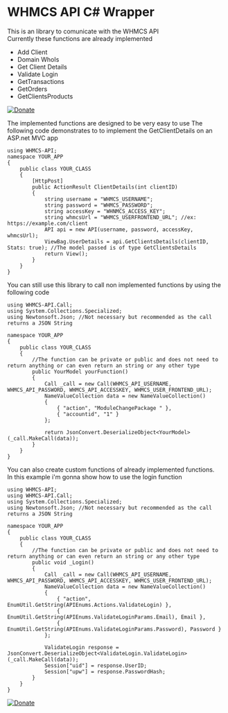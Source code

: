 # WHMCS API C# Wrapper

This is an library to comunicate with the WHMCS API<br/>
Currently these functions are already implemented

<ul>
  <li>Add Client</li>
  <li>Domain WhoIs</li>
  <li>Get Client Details</li>
  <li>Validate Login</li>
  <li>GetTransactions</li>
  <li>GetOrders</li>
  <li>GetClientsProducts</li>
</ul>

[![Donate](https://img.shields.io/badge/Donate-PayPal-green.svg)](https://www.paypal.com/cgi-bin/webscr?cmd=_s-xclick&hosted_button_id=A3JFH2WA6U9YU)

The implemented functions are designed to be very easy to use
The following code demonstrates to to implement the GetClientDetails on an ASP.net MVC app

```
using WHMCS-API;
namespace YOUR_APP
{
    public class YOUR_CLASS
    {
        [HttpPost]
        public ActionResult ClientDetails(int clientID)
        {
            string username = "WHMCS_USERNAME";
            string password = "WHMCS_PASSWORD";
            string accessKey = "WHNMCS_ACCESS_KEY";
            string whmcsUrl = "WHMCS_USERFRONTEND_URL"; //ex: https://example.com/client
            API api = new API(username, password, accessKey, whmcsUrl);
            ViewBag.UserDetails = api.GetClientsDetails(clientID, Stats: true); //The model passed is of type GetClientsDetails
            return View();
        }
    }
}
```

You can still use this library to call non implemented functions by using the following code

```
using WHMCS-API.Call;
using System.Collections.Specialized;
using Newtonsoft.Json; //Not necessary but recommended as the call returns a JSON String

namespace YOUR_APP
{
    public class YOUR_CLASS
    {
        //The function can be private or public and does not need to return anything or can even return an string or any other type
        public YourModel yourFunction()
        {
            Call _call = new Call(WHMCS_API_USERNAME, WHMCS_API_PASSWORD, WHMCS_API_ACCESSKEY, WHMCS_USER_FRONTEND_URL);
            NameValueCollection data = new NameValueCollection()
            {
                { "action", "ModuleChangePackage " },
                { "accountid", "1" }
            };

            return JsonConvert.DeserializeObject<YourModel>(_call.MakeCall(data));
        }
    }
}
```

You can also create custom functions of already implemented functions.<br />
In this example i'm gonna show how to use the login function

```
using WHMCS-API;
using WHMCS-API.Call;
using System.Collections.Specialized;
using Newtonsoft.Json; //Not necessary but recommended as the call returns a JSON String

namespace YOUR_APP
{
    public class YOUR_CLASS
    {
        //The function can be private or public and does not need to return anything or can even return an string or any other type
        public void _Login()
        {
            Call _call = new Call(WHMCS_API_USERNAME, WHMCS_API_PASSWORD, WHMCS_API_ACCESSKEY, WHMCS_USER_FRONTEND_URL);
            NameValueCollection data = new NameValueCollection()
            {
                { "action", EnumUtil.GetString(APIEnums.Actions.ValidateLogin) },
                { EnumUtil.GetString(APIEnums.ValidateLoginParams.Email), Email },
                { EnumUtil.GetString(APIEnums.ValidateLoginParams.Password), Password }
            };

            ValidateLogin response =  JsonConvert.DeserializeObject<ValidateLogin.ValidateLogin>(_call.MakeCall(data));
            Session["uid"] = response.UserID;
            Session["upw"] = response.PasswordHash;
        }
    }
}
```

[![Donate](https://img.shields.io/badge/Donate-PayPal-green.svg)](https://www.paypal.com/cgi-bin/webscr?cmd=_s-xclick&hosted_button_id=A3JFH2WA6U9YU)
